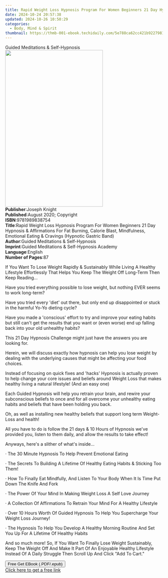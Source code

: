```yaml
---
title: Rapid Weight Loss Hypnosis Program For Women Beginners 21 Day Hypnosis & Affirmations For Fat Burning, Calorie Blast, Mindfulness, Emotional Eating & Cravings (Hypnotic Gastric Band) | Free Book
date: 2024-10-24 20:57:38
updated: 2024-10-26 10:50:29
categories:
  - Body, Mind & Spirit
thumbnail: https://thmb-001-ebook.techidaily.com/5e788ca62cc421b92279814755740a04274b85262a91d0af4cbf1e1e128b5fe2.jpg
---
```

<main id="book-container">
  <div class="flex flex-col">
    <div class="book-brief flex-1 py-6 px-4 sm:p-6 md:py-10 md:px-8">
      <!-- brief-->
      <div class="book-brief-main">Guided Meditations & Self-Hypnosis</div>
    </div>
    <div
      class="book-meta-info flex-1 grid gap-4 col-start-1 col-end-3 row-start-1 sm:mb-6 sm:grid-cols-4 lg:gap-6 lg:col-start-2 lg:row-end-6 lg:row-span-6 lg:mb-0"
    >
      <div
        class="book-meta-info-left place-content-center mt-4 p-4 text-sm leading-6 col-start-2 col-span-2 dark:text-slate-400"
      >
        <img
          class="w-full h-500 object-cover rounded-lg sm:h-255 sm:col-span-2 lg:col-span-full"
          src="https://img-001-ebook.techidaily.com/4c5a48df9568b614bbd3f2aa2bc84368c667df18a6fced95efe7393d0d512c18.jpg"
          alt=""
          width="312"
          height="500"
        />
      </div>
      <div
        class="book-meta-info-right mt-2 col-start-1 row-start-2 col-span-3 self-center"
      >
        <!-- meta data  -->
        <div class="flex flex-col px-4 md:px-8">
          <div class="flex-1">
            <strong>Publisher</strong>:<span class="px-2">Joseph Knight</span>
          </div>
          <div class="flex-1">
            <strong>Published</strong>:<span class="px-2"
              >August 2020; Copyright</span
            >
          </div>
          <div class="flex-1">
            <strong>ISBN</strong>:<span class="px-2">9781989838754</span>
          </div>
          <div class="flex-1">
            <strong>Title</strong>:<span class="px-2"
              >Rapid Weight Loss Hypnosis Program For Women Beginners 21 Day
              Hypnosis &amp; Affirmations For Fat Burning, Calorie Blast,
              Mindfulness, Emotional Eating &amp; Cravings (Hypnotic Gastric
              Band)</span
            >
          </div>
          <div class="flex-1">
            <strong>Author</strong>:<span class="px-2"
              >Guided Meditations &amp; Self-Hypnosis</span
            >
          </div>
          <div class="flex-1">
            <strong>Imprint</strong>:<span class="px-2"
              >Guided Meditations &amp; Self-Hypnosis Academy</span
            >
          </div>
          <div class="flex-1">
            <strong>Language</strong>:<span class="px-2">English</span>
          </div>
          <div class="flex-1">
            <strong>Number of Pages</strong>:<span class="px-2">87</span>
          </div>
        </div>
      </div>
    </div>
    <div class="book-description flex-1 py-6 px-4 sm:p-6 md:py-10 md:px-8">
      <div class="book-description-main">
        <div accordion-content="" id="description">
          <p>
            If You Want To Lose Weight Rapidly &amp; Sustainably While Living A
            Healthy Lifestyle Effortlessly That Helps You Keep The Weight Off
            Long-Term Then Keep Reading...
          </p>
          <p>
            Have you tried everything possible to lose weight, but nothing EVER
            seems to work long-term?
          </p>
          <p>
            Have you tried every 'diet' out there, but only end up disappointed
            or stuck in the harmful Yo-Yo dieting cycle?
          </p>
          <p>
            Have you made a 'conscious' effort to try and improve your eating
            habits but still can't get the results that you want or (even worse)
            end up falling back into your old unhealthy habits?
          </p>
          <p>
            This 21 Day Hypnosis Challenge might just have the answers you are
            looking for.
          </p>
          <p>
            Herein, we will discuss exactly how hypnosis can help you lose
            weight by dealing with the underlying causes that might be affecting
            your food choices.
          </p>
          <p>
            Instead of focusing on quick fixes and 'hacks' Hypnosis is actually
            proven to help change your core issues and beliefs around Weight
            Loss that makes healthy living a natural lifestyle! (And an easy
            one)
          </p>
          <p>
            Each Guided Hypnosis will help you retrain your brain, and rewire
            your subconscious beliefs to once and for all overcome your
            unhealthy eating habits and beliefs that have been holding you back.
          </p>
          <p>
            Oh, as well as installing new healthy beliefs that support long term
            Weight-Loss and health!
          </p>
          <p>
            All you have to do is follow the 21 days &amp; 10 Hours of Hypnosis
            we've provided you, listen to them daily, and allow the results to
            take effect!
          </p>
          <p>Anyways, here's a slither of what's inside...</p>
          <p>· The 30 Minute Hypnosis To Help Prevent Emotional Eating</p>
          <p>
            · The Secrets To Building A Lifetime Of Healthy Eating Habits &amp;
            Sticking Too Them!
          </p>
          <p>
            · How To Finally Eat Mindfully, And Listen To Your Body When It Is
            Time Put Down The Knife And Fork
          </p>
          <p>
            · The Power Of Your Mind In Making Weight Loss A Self Love Journey
          </p>
          <p>
            · A Collection Of Affirmations To Retrain Your Mind For A Healthy
            Lifestyle
          </p>
          <p>
            · Over 10 Hours Worth Of Guided Hypnosis To Help You Supercharge
            Your Weight Loss Journey!
          </p>
          <p>
            · The Hypnosis To Help You Develop A Healthy Morning Routine And Set
            You Up For A Lifetime Of Healthy Habits
          </p>
          <p>
            And so much more! So, If You Want To Finally Lose Weight
            Sustainably, Keep The Weight Off And Make It Part Of An Enjoyable
            Healthy Lifestyle Instead Of A Daily Struggle Then Scroll Up And
            Click "Add To Cart."
          </p>
        </div>
        <div class="accordion-fader"></div>
      </div>
    </div>
    <div class="book-excerpts flex-1 py-6 px-4 sm:p-6 md:py-10 md:px-8"></div>
    <div
      class="book-about-author flex-1 py-6 px-4 sm:p-6 md:py-10 md:px-8"
    ></div>
    <div class="book-free-get flex-1 py-6 px-4 sm:p-6 md:py-10 md:px-8">
      <button
        id="btn-free-get"
        class="bg-blue-500 hover:bg-blue-700 text-white font-bold py-2 px-4 rounded"
      >
        Free Get EBook (.PDF/.epub)
      </button>
      <div id="countdown-display" class="px-2 text-lg mt-2"></div>
      <a
        id="free-link"
        class="hidden bg-blue-500 hover:bg-blue-700 text-white font-bold py-2 px-4 rounded"
        href="https://www.ebooks.com/en-us/book/210101851/rapid-weight-loss-hypnosis-program-for-women-beginners-21-day-hypnosis-affirmations-for-fat-burning-calorie-blast-mindfulness-emotional-eating-cravings-hypnotic-gastric-band/guided-meditations-self-hypnosis/"
        target="_blank"
        >Click here to get a free link</a
      >
    </div>
    <script>
      let countdownTime = 0;
      let countdownInterval = null;
      document
        .getElementById('btn-free-get')
        .addEventListener('click', startCountdown);
      function startCountdown() {
        countdownTime = new Date().getTime() + 60000 * 3;
        countdownInterval = setInterval(updateCountdown, 1000);
        document.getElementById('btn-free-get').disabled = true;
        document
          .getElementById('btn-free-get')
          .classList.add('bg-gray-500', 'cursor-not-allowed');
      }
      function updateCountdown() {
        let currentTime = new Date().getTime();
        let timeLeft = countdownTime - currentTime;
        let secondsLeft = Math.floor(timeLeft / 1000);
        document.getElementById('countdown-display').innerHTML =
          `Remaining time: ${secondsLeft} seconds.`;
        if (secondsLeft <= 0) {
          clearInterval(countdownInterval);
          document.getElementById('btn-free-get').classList.add('hidden');
          document.getElementById('free-link').classList.remove('hidden');
          document.getElementById('countdown-display').innerHTML = '';
        }
      }
    </script>
  </div>
</main>
